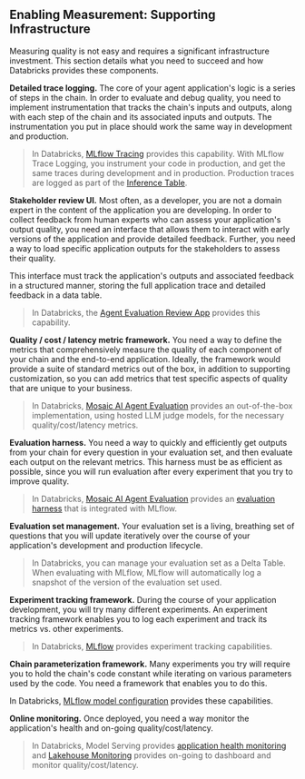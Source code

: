 ## Enabling Measurement: Supporting Infrastructure

Measuring quality is not easy and requires a significant infrastructure investment. This section details what you need to succeed and how Databricks provides these components.

**Detailed trace logging.** The core of your agent application's logic is a series of steps in the chain. In order to evaluate and debug quality, you need to implement instrumentation that tracks the chain's inputs and outputs, along with each step of the chain and its associated inputs and outputs. The instrumentation you put in place should work the same way in development and production.

> In Databricks, [MLflow Tracing](https://docs.databricks.com/mlflow/mlflow-tracing.html) provides this capability. With MLflow Trace Logging, you instrument your code in production, and get the same traces during development and in production.  Production traces are logged as part of the [Inference Table](https://docs.databricks.com/machine-learning/model-serving/inference-tables.html).

**Stakeholder review UI.** Most often, as a developer, you are not a domain expert in the content of the application you are developing. In order to collect feedback from human experts who can assess your application's output quality, you need an interface that allows them to interact with early versions of the application and provide detailed feedback. Further, you need a way to load specific application outputs for the stakeholders to assess their quality.

This interface must track the application's outputs and associated feedback in a structured manner, storing the full application trace and detailed feedback in a data table.

> In Databricks, the [Agent Evaluation Review App](https://docs.databricks.com/generative-ai/agent-evaluation/human-evaluation.html) provides this capability. 

**Quality / cost / latency metric framework.** You need a way to define the metrics that comprehensively measure the quality of each component of your chain and the end-to-end application. Ideally, the framework would provide a suite of standard metrics out of the box, in addition to supporting customization, so you can add metrics that test specific aspects of quality that are unique to your business.

> In Databricks, [Mosaic AI Agent Evaluation](https://docs.databricks.com/generative-ai/agent-evaluation/index.html) provides an out-of-the-box implementation, using hosted LLM judge models, for the necessary quality/cost/latency metrics.

**Evaluation harness.** You need a way to quickly and efficiently get outputs from your chain for every question in your evaluation set, and then evaluate each output on the relevant metrics. This harness must be as efficient as possible, since you will run evaluation after every experiment that you try to improve quality.

> In Databricks, [Mosaic AI Agent Evaluation](https://docs.databricks.com/generative-ai/agent-evaluation/index.html) provides an [evaluation harness](https://docs.databricks.com/generative-ai/agent-evaluation/evaluate-agent.html) that is integrated with MLflow.

**Evaluation set management.** Your evaluation set is a living, breathing set of questions that you will update iteratively over the course of your application's development and production lifecycle.

> In Databricks, you can manage your evaluation set as a Delta Table.  When evaluating with MLflow, MLflow will automatically log a snapshot of the version of the evaluation set used.

**Experiment tracking framework.** During the course of your application development, you will try many different experiments. An experiment tracking framework enables you to log each experiment and track its metrics vs. other experiments.

> In Databricks, [MLflow](https://docs.databricks.com/mlflow/index.html) provides experiment tracking capabilities.

**Chain parameterization framework.** Many experiments you try will require you to hold the chain's code constant while iterating on various parameters used by the code. You need a framework that enables you to do this.

In Databricks, [MLflow model configuration](https://docs.databricks.com/generative-ai/create-log-agent.html#use-parameters-to-control-agent-execution) provides these capabilities. 

**Online monitoring.** Once deployed, you need a way monitor the application's health and on-going quality/cost/latency.

> In Databricks, Model Serving provides [application health monitoring](https://docs.databricks.com/machine-learning/model-serving/monitor-diagnose-endpoints.html) and [Lakehouse Monitoring](https://docs.databricks.com/en/lakehouse-monitoring/index.html) provides on-going to dashboard and monitor quality/cost/latency.
